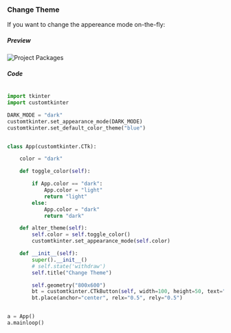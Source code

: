 
### Change Theme

If you want to change the appereance mode on-the-fly:

##### Preview
![Project Packages](/assets/change_theme.gif)

##### Code

```python

import tkinter
import customtkinter

DARK_MODE = "dark"
customtkinter.set_appearance_mode(DARK_MODE)
customtkinter.set_default_color_theme("blue")


class App(customtkinter.CTk):

    color = "dark"

    def toggle_color(self):

        if App.color == "dark":
            App.color = "light"
            return "light"
        else:
            App.color = "dark"
            return "dark"

    def alter_theme(self):
        self.color = self.toggle_color()
        customtkinter.set_appearance_mode(self.color)

    def __init__(self):
        super().__init__()
        # self.state('withdraw')
        self.title("Change Theme")

        self.geometry("800x600")
        bt = customtkinter.CTkButton(self, width=100, height=50, text="Click", command=self.alter_theme)
        bt.place(anchor="center", relx="0.5", rely="0.5")


a = App()
a.mainloop()

```